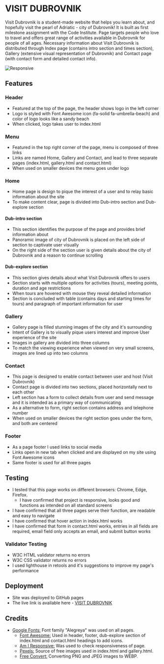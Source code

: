 # VISIT DUBROVNIK

Visit Dubrovnik is a student-made website that helps you learn about, and hopefully visit the pearl of Adriatic - city of Dubrovnik! It is built as first milestone assignment with the Code Institute. Page targets people who love to travel and offers great range of activities available in Dubrovnik for people of all ages. Necessary information about Visit Dubrovnik is distributed through Index page (contains intro section and times section), Gallery (extensive visual representation of Dubrovnik) and Contact page (with contact form and detailed contact info).

![Responsive](../visit-dubrovnik/assets/images/readme_ss/am_i_responsive.webp)

## Features

### Header

- Featured at the top of the page, the header shows logo in the left corner
- Logo is styled with Font Awesome icon (fa-solid fa-umbrella-beach) and color of logo looks like a sandy beach
- When clicked, logo takes user to index.html

### Menu

- Featured in the top right corner of the page, menu is composed of three links
- Links are named Home, Gallery and Contact, and lead to three separate pages (index.html, gallery.html and contact.html)
- When used on smaller devices the menu goes under logo

### Home

- Home page is design to pique the interest of a user and to relay basic information about the site
- To make content clear, page is divided into Dub-intro section and Dub-explore section

#### Dub-intro section

- This section identifies the purpose of the page and provides brief information about
- Panoramic image of city of Dubrovnik is placed on the left side of section to captivate user visually
- On the right side of the section user is given details about the city of Dubrovnik and a reason to continue scrolling

#### Dub-explore section

- This section gives details about what Visit Dubrovnik offers to users
- Section starts with multiple options for activities (tours), meeting points, duration and age restrictions
- When tours are hovered with mouse they reveal detailed information
- Section is concluded with table (contains days and starting times for tours) and paragraph of important information for user

### Gallery

- Gallery page is filled stunning images of the city and it's surrounding
- Intent of Gallery is to visually pique users interest and improve User experience of the site
- Images in gallery are divided into three columns
- To match the viewing experience when viewed on very small screens, images are lined up into two columns

### Contact

- This page is designed to enable contact between user and host (Visit Dubrovnik)
- Contact page is divided into two sections, placed horizontally next to each other
- Left section has a form to collect details from user and send message and it is intended as a primary way of communicating
- As a alternative to form, right section contains address and telephone number
- When used on smaller devices the right section goes under the form, and both are centered

### Footer

- As a page footer I used links to social media
- Links open in new tab when clicked and are displayed on my site using Font Awesome icons
- Same footer is used for all three pages

## Testing

- I tested that this page works on different browsers: Chrome, Edge, Firefox.
  - I have confirmed that project is responsive, looks good and functions as intended on all standard screens
- I have confirmed that all three pages serve their function, are readable and easy to navigate
- I have confirmed that hover action in index.html works
- I have confirmed that form in contact.html works, entries in all fields are required, email field only accepts an email, and submit button works

### Validator Testing

- W3C HTML validator returns no errors
- W3C CSS validator returns no errors
- I used lighthouse in retools and it's suggestions to improve my page's performance

## Deployment

- Site was deployed to GitHub pages
- The live link is available here - [VISIT DUBROVNIK](https://staman1702.github.io/visit-dubrovnik/)

## Credits

- [Google Fonts:](https://fonts.google.com/) Font family "Alegreya" was used on all pages.
  - [Font Awesome:](https://fontawesome.com/) Used in header, footer, dub-explore section of index.html and contact.html headings to add icons.
  - [Am I Responsive:](http://ami.responsivedesign.is) Was used to check responsiveness of page.
  - [Pexels:](https://www.pexels.com/) Source of free images used in index.html and gallery.html.
  - [Free Convert:](https://www.freeconvert.com/) Converting PNG and JPEG images to WEBP.
